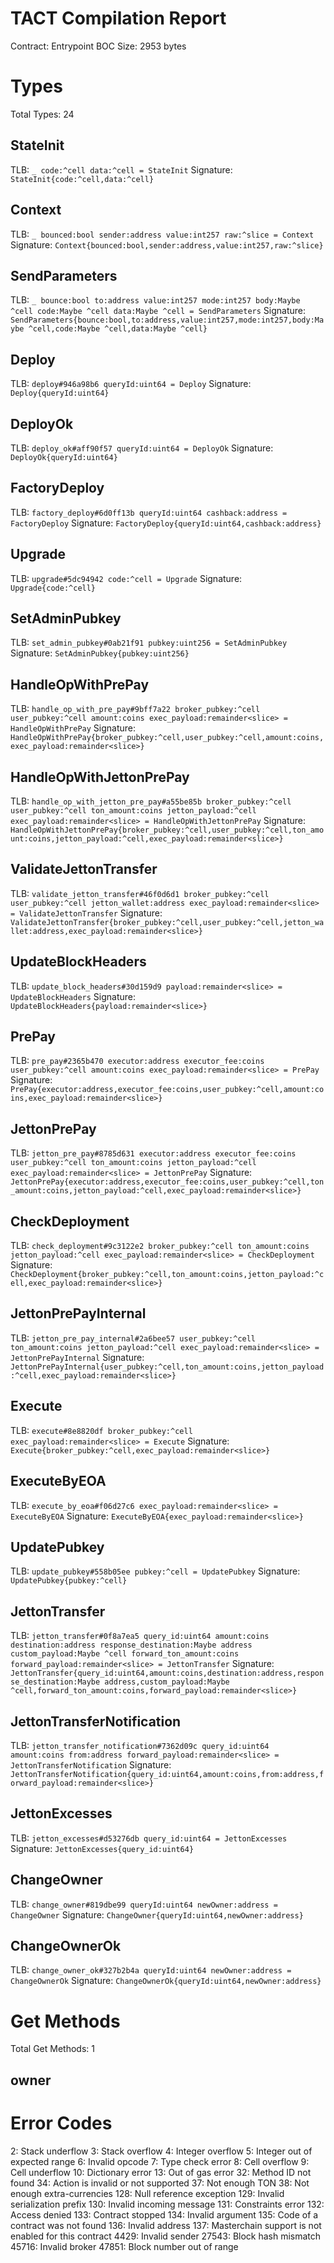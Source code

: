 # TACT Compilation Report
Contract: Entrypoint
BOC Size: 2953 bytes

# Types
Total Types: 24

## StateInit
TLB: `_ code:^cell data:^cell = StateInit`
Signature: `StateInit{code:^cell,data:^cell}`

## Context
TLB: `_ bounced:bool sender:address value:int257 raw:^slice = Context`
Signature: `Context{bounced:bool,sender:address,value:int257,raw:^slice}`

## SendParameters
TLB: `_ bounce:bool to:address value:int257 mode:int257 body:Maybe ^cell code:Maybe ^cell data:Maybe ^cell = SendParameters`
Signature: `SendParameters{bounce:bool,to:address,value:int257,mode:int257,body:Maybe ^cell,code:Maybe ^cell,data:Maybe ^cell}`

## Deploy
TLB: `deploy#946a98b6 queryId:uint64 = Deploy`
Signature: `Deploy{queryId:uint64}`

## DeployOk
TLB: `deploy_ok#aff90f57 queryId:uint64 = DeployOk`
Signature: `DeployOk{queryId:uint64}`

## FactoryDeploy
TLB: `factory_deploy#6d0ff13b queryId:uint64 cashback:address = FactoryDeploy`
Signature: `FactoryDeploy{queryId:uint64,cashback:address}`

## Upgrade
TLB: `upgrade#5dc94942 code:^cell = Upgrade`
Signature: `Upgrade{code:^cell}`

## SetAdminPubkey
TLB: `set_admin_pubkey#0ab21f91 pubkey:uint256 = SetAdminPubkey`
Signature: `SetAdminPubkey{pubkey:uint256}`

## HandleOpWithPrePay
TLB: `handle_op_with_pre_pay#9bff7a22 broker_pubkey:^cell user_pubkey:^cell amount:coins exec_payload:remainder<slice> = HandleOpWithPrePay`
Signature: `HandleOpWithPrePay{broker_pubkey:^cell,user_pubkey:^cell,amount:coins,exec_payload:remainder<slice>}`

## HandleOpWithJettonPrePay
TLB: `handle_op_with_jetton_pre_pay#a55be85b broker_pubkey:^cell user_pubkey:^cell ton_amount:coins jetton_payload:^cell exec_payload:remainder<slice> = HandleOpWithJettonPrePay`
Signature: `HandleOpWithJettonPrePay{broker_pubkey:^cell,user_pubkey:^cell,ton_amount:coins,jetton_payload:^cell,exec_payload:remainder<slice>}`

## ValidateJettonTransfer
TLB: `validate_jetton_transfer#46f0d6d1 broker_pubkey:^cell user_pubkey:^cell jetton_wallet:address exec_payload:remainder<slice> = ValidateJettonTransfer`
Signature: `ValidateJettonTransfer{broker_pubkey:^cell,user_pubkey:^cell,jetton_wallet:address,exec_payload:remainder<slice>}`

## UpdateBlockHeaders
TLB: `update_block_headers#30d159d9 payload:remainder<slice> = UpdateBlockHeaders`
Signature: `UpdateBlockHeaders{payload:remainder<slice>}`

## PrePay
TLB: `pre_pay#2365b470 executor:address executor_fee:coins user_pubkey:^cell amount:coins exec_payload:remainder<slice> = PrePay`
Signature: `PrePay{executor:address,executor_fee:coins,user_pubkey:^cell,amount:coins,exec_payload:remainder<slice>}`

## JettonPrePay
TLB: `jetton_pre_pay#8785d631 executor:address executor_fee:coins user_pubkey:^cell ton_amount:coins jetton_payload:^cell exec_payload:remainder<slice> = JettonPrePay`
Signature: `JettonPrePay{executor:address,executor_fee:coins,user_pubkey:^cell,ton_amount:coins,jetton_payload:^cell,exec_payload:remainder<slice>}`

## CheckDeployment
TLB: `check_deployment#9c3122e2 broker_pubkey:^cell ton_amount:coins jetton_payload:^cell exec_payload:remainder<slice> = CheckDeployment`
Signature: `CheckDeployment{broker_pubkey:^cell,ton_amount:coins,jetton_payload:^cell,exec_payload:remainder<slice>}`

## JettonPrePayInternal
TLB: `jetton_pre_pay_internal#2a6bee57 user_pubkey:^cell ton_amount:coins jetton_payload:^cell exec_payload:remainder<slice> = JettonPrePayInternal`
Signature: `JettonPrePayInternal{user_pubkey:^cell,ton_amount:coins,jetton_payload:^cell,exec_payload:remainder<slice>}`

## Execute
TLB: `execute#8e8820df broker_pubkey:^cell exec_payload:remainder<slice> = Execute`
Signature: `Execute{broker_pubkey:^cell,exec_payload:remainder<slice>}`

## ExecuteByEOA
TLB: `execute_by_eoa#f06d27c6 exec_payload:remainder<slice> = ExecuteByEOA`
Signature: `ExecuteByEOA{exec_payload:remainder<slice>}`

## UpdatePubkey
TLB: `update_pubkey#558b05ee pubkey:^cell = UpdatePubkey`
Signature: `UpdatePubkey{pubkey:^cell}`

## JettonTransfer
TLB: `jetton_transfer#0f8a7ea5 query_id:uint64 amount:coins destination:address response_destination:Maybe address custom_payload:Maybe ^cell forward_ton_amount:coins forward_payload:remainder<slice> = JettonTransfer`
Signature: `JettonTransfer{query_id:uint64,amount:coins,destination:address,response_destination:Maybe address,custom_payload:Maybe ^cell,forward_ton_amount:coins,forward_payload:remainder<slice>}`

## JettonTransferNotification
TLB: `jetton_transfer_notification#7362d09c query_id:uint64 amount:coins from:address forward_payload:remainder<slice> = JettonTransferNotification`
Signature: `JettonTransferNotification{query_id:uint64,amount:coins,from:address,forward_payload:remainder<slice>}`

## JettonExcesses
TLB: `jetton_excesses#d53276db query_id:uint64 = JettonExcesses`
Signature: `JettonExcesses{query_id:uint64}`

## ChangeOwner
TLB: `change_owner#819dbe99 queryId:uint64 newOwner:address = ChangeOwner`
Signature: `ChangeOwner{queryId:uint64,newOwner:address}`

## ChangeOwnerOk
TLB: `change_owner_ok#327b2b4a queryId:uint64 newOwner:address = ChangeOwnerOk`
Signature: `ChangeOwnerOk{queryId:uint64,newOwner:address}`

# Get Methods
Total Get Methods: 1

## owner

# Error Codes
2: Stack underflow
3: Stack overflow
4: Integer overflow
5: Integer out of expected range
6: Invalid opcode
7: Type check error
8: Cell overflow
9: Cell underflow
10: Dictionary error
13: Out of gas error
32: Method ID not found
34: Action is invalid or not supported
37: Not enough TON
38: Not enough extra-currencies
128: Null reference exception
129: Invalid serialization prefix
130: Invalid incoming message
131: Constraints error
132: Access denied
133: Contract stopped
134: Invalid argument
135: Code of a contract was not found
136: Invalid address
137: Masterchain support is not enabled for this contract
4429: Invalid sender
27543: Block hash mismatch
45716: Invalid broker
47851: Block number out of range